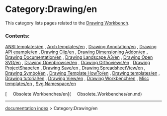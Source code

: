 # Category:Drawing/en
This category lists pages related to the [Drawing Workbench](Drawing_Workbench.md).

### Contents:

[ANSI templates/en](ANSI_templates/en.md) , [Arch templates/en](Arch_templates/en.md) , [Drawing Annotation/en](Drawing_Annotation/en.md) , [Drawing API example/en](Drawing_API_example/en.md) , [Drawing Clip/en](Drawing_Clip/en.md) , [Drawing Dimensioning Addon/en](Drawing_Dimensioning_Addon/en.md) , [Drawing Documentation/en](Drawing_Documentation/en.md) , [Drawing Landscape A3/en](Drawing_Landscape_A3/en.md) , [Drawing Open SVG/en](Drawing_Open_SVG/en.md) , [Drawing Openbrowser/en](Drawing_Openbrowser/en.md) , [Drawing Orthoviews/en](Drawing_Orthoviews/en.md) , [Drawing ProjectShape/en](Drawing_ProjectShape/en.md) , [Drawing Save/en](Drawing_Save/en.md) , [Drawing SpreadsheetView/en](Drawing_SpreadsheetView/en.md) , [Drawing Symbol/en](Drawing_Symbol/en.md) , [Drawing Template HowTo/en](Drawing_Template_HowTo/en.md) , [Drawing templates/en](Drawing_templates/en.md) , [Drawing tutorial/en](Drawing_tutorial/en.md) , [Drawing View/en](Drawing_View/en.md) , [Drawing Workbench/en](Drawing_Workbench/en.md) , [Misc templates/en](Misc_templates/en.md) , [Svg Namespace/en](Svg_Namespace/en.md)

[<img src="images/Property.png" style="width:16px"> Obsolete Workbenches/en](<img src="images/Property.png" style="width:16px"> Obsolete_Workbenches/en.md)

---
[documentation index](../README.md) > Category:Drawing/en
